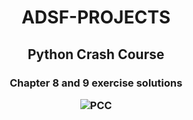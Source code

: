 <h1 align="Center">ADSF-PROJECTS </h1>
<h2 align="Center" >Python Crash Course</h2>
<h3 align="Center" >Chapter 8 and 9 exercise solutions

![PCC](https://learntocodetogether.com/wp-content/uploads/2019/11/download-8.jpeg)
